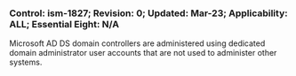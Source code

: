 ### Control: ism-1827; Revision: 0; Updated: Mar-23; Applicability: ALL; Essential Eight: N/A
<p>Microsoft AD DS domain controllers are administered using dedicated domain administrator user accounts that are not used to administer other systems.</p>